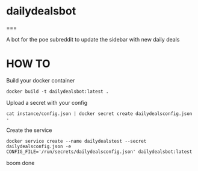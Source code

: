 # dailydealsbot
===

A bot for the poe subreddit to update the sidebar with new daily deals

HOW TO
===
Build your docker container
```
docker build -t dailydealsbot:latest .
```

Upload a secret with your config
```
cat instance/config.json | docker secret create dailydealsconfig.json -
```

Create the service
```
docker service create --name dailydealstest --secret dailydealsconfig.json -e CONFIG_FILE='/run/secrets/dailydealsconfig.json' dailydealsbot:latest
```


boom done
